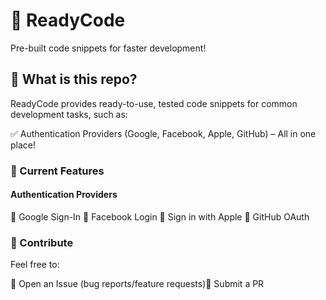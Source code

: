 # 🚀 ReadyCode

Pre-built code snippets for faster development!

## 📌 What is this repo?
ReadyCode provides ready-to-use, tested code snippets for common development tasks, such as:

✅ Authentication Providers (Google, Facebook, Apple, GitHub) – All in one place!

### 🔧 Current Features 

#### Authentication Providers
🔹 Google Sign-In
🔹 Facebook Login
🔹 Sign in with Apple
🔹 GitHub OAuth

### 🤝 Contribute
Feel free to:

🔹 Open an Issue (bug reports/feature requests)🔹 Submit a PR

